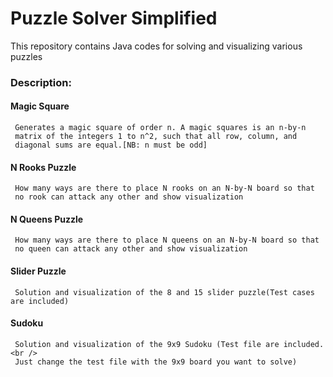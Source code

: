 # Puzzle Solver Simplified
 This repository contains Java codes for solving and visualizing various puzzles
 
### Description:
  #### Magic Square
     Generates a magic square of order n. A magic squares is an n-by-n
     matrix of the integers 1 to n^2, such that all row, column, and
     diagonal sums are equal.[NB: n must be odd]
  
  #### N Rooks Puzzle
     How many ways are there to place N rooks on an N-by-N board so that
     no rook can attack any other and show visualization
     
  #### N Queens Puzzle
     How many ways are there to place N queens on an N-by-N board so that
     no queen can attack any other and show visualization
     
  #### Slider Puzzle
     Solution and visualization of the 8 and 15 slider puzzle(Test cases are included)
     
  #### Sudoku
     Solution and visualization of the 9x9 Sudoku (Test file are included.<br />
     Just change the test file with the 9x9 board you want to solve)
